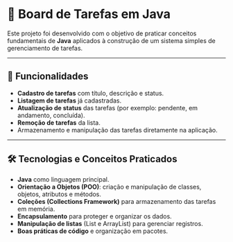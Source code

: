 # 📝 Board de Tarefas em Java

Este projeto foi desenvolvido com o objetivo de praticar conceitos fundamentais de **Java** aplicados à construção de um sistema simples de gerenciamento de tarefas.

---

## 🚀 Funcionalidades
- **Cadastro de tarefas** com título, descrição e status.
- **Listagem de tarefas** já cadastradas.
- **Atualização de status** das tarefas (por exemplo: pendente, em andamento, concluída).
- **Remoção de tarefas** da lista.
- Armazenamento e manipulação das tarefas diretamente na aplicação.

---

## 🛠️ Tecnologias e Conceitos Praticados
- **Java** como linguagem principal.
- **Orientação a Objetos (POO)**: criação e manipulação de classes, objetos, atributos e métodos.
- **Coleções (Collections Framework)** para armazenamento das tarefas em memória.
- **Encapsulamento** para proteger e organizar os dados.
- **Manipulação de listas** (List e ArrayList) para gerenciar registros.
- **Boas práticas de código** e organização em pacotes.

